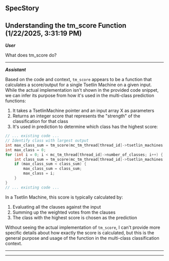 ## SpecStory

## Understanding the tm_score Function (1/22/2025, 3:31:19 PM)

_**User**_

What does tm_score do?

---

_**Assistant**_

Based on the code and context, `tm_score` appears to be a function that calculates a score/output for a single Tsetlin Machine on a given input. While the actual implementation isn't shown in the provided code snippet, we can infer its purpose from how it's used in the multi-class prediction functions:

1. It takes a TsetlinMachine pointer and an input array X as parameters
2. Returns an integer score that represents the "strength" of the classification for that class
3. It's used in prediction to determine which class has the highest score:

```c:pyTsetlinMachineParallel/MultiClassConvolutionalTsetlinMachine.c
// ... existing code ...
// Identify class with largest output
int max_class_sum = tm_score(mc_tm_thread[thread_id]->tsetlin_machines[0], &X[pos]);
int max_class = 0;
for (int i = 0; i < mc_tm_thread[thread_id]->number_of_classes; i++) {	
    int class_sum = tm_score(mc_tm_thread[thread_id]->tsetlin_machines[i], &X[pos]);
    if (max_class_sum < class_sum) {
        max_class_sum = class_sum;
        max_class = i;
    }
}
// ... existing code ...
```

In a Tsetlin Machine, this score is typically calculated by:
1. Evaluating all the clauses against the input
2. Summing up the weighted votes from the clauses
3. The class with the highest score is chosen as the prediction

Without seeing the actual implementation of `tm_score`, I can't provide more specific details about how exactly the score is calculated, but this is the general purpose and usage of the function in the multi-class classification context.

---



---

